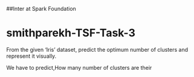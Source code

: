 ##Inter at Spark Foundation

# smithparekh-TSF-Task-3

From the given ‘Iris’ dataset, predict the optimum number of
clusters and represent it visually.

We have to predict,How many number of clusters are their
